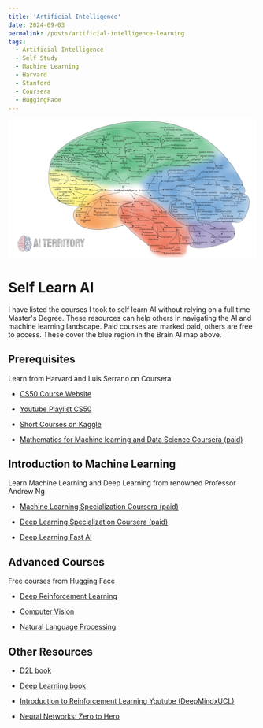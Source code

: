 ```yaml
---
title: 'Artificial Intelligence'
date: 2024-09-03
permalink: /posts/artificial-intelligence-learning
tags:
  - Artificial Intelligence
  - Self Study
  - Machine Learning
  - Harvard
  - Stanford
  - Coursera
  - HuggingFace
---
```



![Brain AI map](..\images\AI_map_brain.jpeg)






#  Self Learn AI

I have listed the courses I
 took to self learn AI without relying on a full time Master's Degree. These resources can help others in navigating the AI and machine learning landscape. Paid courses are marked paid, others are free to access. These cover the blue region in the Brain AI map above.

## Prerequisites
Learn from Harvard and  Luis Serrano on Coursera

* <a href="https://cs50.harvard.edu/ai/2024/" target="_blank">CS50 Course Website</a>

* <a href ="https://www.youtube.com/watch?v=gR8QvFmNuLE&list=PLhQjrBD2T381PopUTYtMSstgk-hsTGkVm" target="blank">Youtube Playlist CS50</a>


* <a href ="https://www.kaggle.com/learn
" target="blank">Short Courses on Kaggle
</a>

* <a href ="https://www.coursera.org/specializations/mathematics-for-machine-learning-and-data-science" target="blank">Mathematics for Machine learning and Data Science Coursera (paid)</a>


## Introduction to Machine Learning

Learn Machine Learning and Deep Learning from renowned Professor Andrew Ng

* <a href ="https://www.coursera.org/specializations/
machine-learning-introduction">Machine Learning Specialization Coursera (paid)
</a>

* <a href ="https://www.coursera.org/specializations/deep-learning" target="blank">Deep Learning Specialization Coursera (paid)
</a>




* <a href ="https://course.fast.ai/" target="blank"> Deep Learning Fast AI
</a>

## Advanced Courses

Free courses from Hugging Face 

* <a href ="https://huggingface.co/learn/deep-rl-course/unit0/introduction" target="blank">Deep Reinforcement Learning</a>  


* <a href ="https://huggingface.co/learn/deep-rl-course/unit0/introduction
Computer vision Hugging Face" target="blank">Computer Vision</a>

* <a href ="https://huggingface.co/learn/nlp-course/chapter1/1
" target="blank">Natural Language Processing</a>

## Other Resources

* <a href ="https://d2l.ai/
" target="blank">D2L book 
</a>

* <a href ="https://www.deeplearningbook.org/
" target="blank">Deep Learning book 
</a>


* <a href ="https://youtu.be/TCCjZe0y4Qc?si=Ui792qkzjfA6ksZf
" target="blank">Introduction to Reinforcement Learning Youtube (DeepMindxUCL)  
</a>


* <a href ="https://karpathy.ai/zero-to-hero.html
" target="blank">Neural Networks: Zero to Hero 
</a>

